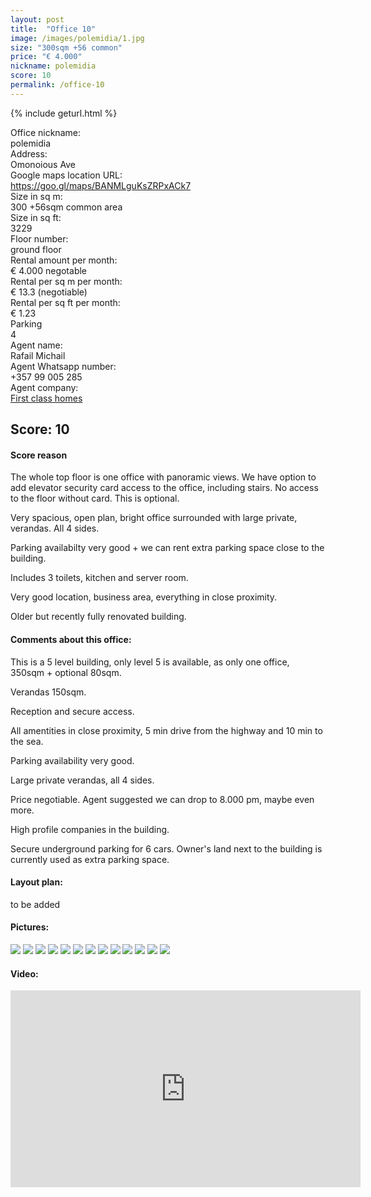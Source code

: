 ```yaml
---
layout: post
title:  "Office 10"
image: /images/polemidia/1.jpg
size: "300sqm +56 common"
price: "€ 4.000"
nickname: polemidia
score: 10
permalink: /office-10
---
```

{% include geturl.html %}
<div class="office-info-grid">
    <div>Office nickname:</div>
    <div>polemidia</div>
    <div>Address:</div>
    <div>Omonoious Ave</div>
    <div>Google maps location URL:</div>
    <div><a href="https://goo.gl/maps/BANMLguKsZRPxACk7" target="_blank" rel="noopener noreferrer">https://goo.gl/maps/BANMLguKsZRPxACk7</a></div>
    <div>Size in sq m:</div>
    <div>300 +56sqm common area</div>
    <div>Size in sq ft:</div>
    <div>3229</div>
    <div>Floor number:</div>
    <div>ground floor</div>
    <div>Rental amount per month:</div>
    <div>€ 4.000 negotable</div>
    <div>Rental per sq m per month:</div>
    <div>€ 13.3 (negotiable)</div>
    <div>Rental per sq ft per month:</div>
    <div>€ 1.23</div>
    <div>Parking</div>
    <div>4</div>
    <div>Agent name:</div>
    <div>Rafail Michail</div>
    <div>Agent Whatsapp number:</div>
    <div>+357 99 005 285</div>
    <div>Agent company:</div>
    <div><a href="https://www.1stclass-homes.com/en/property/commercial-office-in-polemidia-kato-limassol-for-rent/24037" target="_blank" rel="noopener noreferrer">First class homes</a></div>
</div>

## Score: 10

#### Score reason

The whole top floor is one office with panoramic views. We have option to add elevator security card access to the office, including stairs. No access to the floor without card. This is optional. 

Very spacious, open plan, bright office surrounded with large private, verandas.  All 4 sides.

Parking availabilty very good + we can rent extra parking space close to the building. 

Includes 3 toilets, kitchen and server room.

Very good location, business area, everything in close proximity. 

Older but recently fully renovated building.

#### Comments about this office:

This is a 5 level building, only level 5 is available, as only one office, 350sqm + optional 80sqm. 

Verandas 150sqm.

Reception and secure access. 

All amentities in close proximity, 5 min drive from the highway and 10 min to the sea.

Parking availability very good. 

Large private verandas, all 4 sides.

Price negotiable. Agent suggested we can drop to 8.000 pm, maybe even more.

High profile companies in the building.

Secure underground parking for 6 cars. Owner's land next to the building is currently used as extra parking space.

#### Layout plan:

to be added

#### Pictures:

<img src="{{ '/images/city/1.jpg' | prepend: SourceUrl }}">

<img src="{{ '/images/city/2.jpg' | prepend: SourceUrl }}">

<img src="{{ '/images/city/3.jpg' | prepend: SourceUrl }}">

<img src="{{ '/images/city/4.jpg' | prepend: SourceUrl }}">

<img src="{{ '/images/city/5.jpg' | prepend: SourceUrl }}">

<img src="{{ '/images/city/6.jpg' | prepend: SourceUrl }}">

<img src="{{ '/images/city/7.jpg' | prepend: SourceUrl }}">

<img src="{{ '/images/city/8.png' | prepend: SourceUrl }}">

<img src="{{ '/images/city/9.png' | prepend: SourceUrl }}">

<img src="{{ '/images/city/10.png' | prepend: SourceUrl }}">

<img src="{{ '/images/city/11.png' | prepend: SourceUrl }}">

<img src="{{ '/images/city/12.png' | prepend: SourceUrl }}">

<img src="{{ '/images/city/13.png' | prepend: SourceUrl }}">

#### Video:

<iframe width="560" height="315" src="https://www.youtube.com/embed/Ohl4Xi2BzLo" frameborder="0" allow="accelerometer; autoplay; encrypted-media; gyroscope; picture-in-picture" allowfullscreen></iframe>